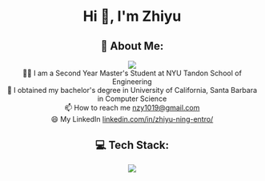 <h1 align="center">Hi 👋, I'm Zhiyu</h1>

<h2 align="center">💫 About Me:</h2>
<div align="center">
<img src="https://visitcount.itsvg.in/api?id=zhiyuning&icon=0"><br>
👨‍💻 I am a Second Year Master's Student at NYU Tandon School of Engineering<br>
🤔 I obtained my bachelor's degree in University of California, Santa Barbara in Computer Science <br>
📫 How to reach me <a href="mailto:nzy1019@gmail.com">nzy1019@gmail.com</a><br>
😄 My LinkedIn <a href="https://www.linkedin.com/in/zhiyu-ning-entro/">linkedin.com/in/zhiyu-ning-entro/</a><br>
</div>


<div align="center">
<h2>💻 Tech Stack:</h2>
<img src="https://github-readme-tech-stack.vercel.app/api/cards?title=+&align=center&showBorder=false&lineCount=4&theme=github&bg=%2523FFFFFF&badge=%2523EAEFFC&border=%2523D8DEE4&titleColor=%25230969DA&line1=react%2Creact%2C4b816f%3Bdjango%2Cdjango%2C7af09a%3Bangular%2Cangular%2Cc3dd0c%3Bspringboot%2Cspringboot%2C6ec728%3B&line2=javascript%2Cjavascript%2C16093e%3Bnpm%2Cnpm%2C23475b%3Bbootstrap%2Cbootstrap%2C3399ba%3Bheroku%2Cheroku%2Cd328ec%3B&line3=docker%2Cdocker%2C430b57%3Blinux%2Clinux%2C9eae33%3Bmysql%2Cmysql%2Cbfd3a0%3Bpostman%2Cpostman%2Cb8c213%3Bgit%2Cgit%2Cc44e93%3B&line4=robotframework%2Crobotframework%2Cf09c8b%3Bappium%2Cappium%2C170ac0%3Bselenium%2Cselenium%2C5ed253%3Bpython%2Cpython%2C2e03d4%3B" alt=" " />
</div>

<!-- <h2 align="center">📊 GitHub Stats:</h2>
<div align="center">
<img src="https://github-readme-stats.vercel.app/api?username=zhiyuning&theme=dark&hide_border=true&include_all_commits=true&count_private=true"><br>
</div>  -->
